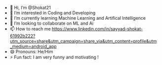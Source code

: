 - 👋 Hi, I’m @Shokat21
- 👀 I’m interested in Coding and Developing
- 🌱 I’m currently learning Machine Learning and Artifical Intelligence
- 💞️ I’m looking to collaborate on ML and Ai 
- 📫 How to reach me https://www.linkedin.com/in/sayyad-shokat-61992b222?utm_source=share&utm_campaign=share_via&utm_content=profile&utm_medium=android_app
- 😄 Pronouns: He/Him
- ⚡ Fun fact: I am very funny and motivating !

<!---
Shokat21/Shokat21 is a ✨ special ✨ repository because its `README.md` (this file) appears on your GitHub profile.
You can click the Preview link to take a look at your changes.
--->
